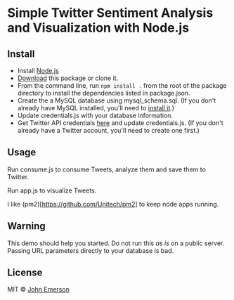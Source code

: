 # Simple Twitter Sentiment Analysis and Visualization with Node.js

## Install

* Install [Node.js](https://nodejs.org/en/download/)
* [Download](https://github.com/bcks/sentiment/archive/master.zip) this package or clone it.
* From the command line, run `npm install .` from the root of the package directory to install the dependencies listed in package.json.
* Create the a MySQL database using mysql_schema.sql. (If you don't already have MySQL installed, you'll need to [install it](http://dev.mysql.com/downloads/).)
* Update credentials.js with your database information.
* Get Twitter API credentials [here](https://apps.twitter.com) and update credentials.js. (If you don't already have a Twitter account, you'll need to create one first.)


## Usage

Run consume.js to consume Tweets, analyze them  and save them to Twitter.

Run app.js to visualize Tweets.

I like (pm2)[https://github.com/Unitech/pm2] to keep node apps running.


## Warning

This demo should help you started. Do not run this *as is* on a public server. Passing URL parameters directly to your database is bad.


## License

MIT © [John Emerson](http://backspace.com)

